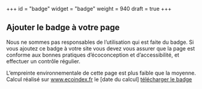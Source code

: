 +++
id = "badge"
widget = "badge"
weight = 940
draft = true
+++

## Ajouter le badge à votre page

[//]: # "TODO: cette page ne s’affiche que si le résultat est supérieur ou égal à B"

Nous ne sommes pas responsables de l’utilisation qui est faite du badge. Si vous ajoutez ce badge à votre site vous
devez vous assurer que la page est conforme aux bonnes pratiques d’éco&shy;conception et d’accessibilité, et effectuer
un contrôle régulier.

[//]: # "texte du badge"

L’empreinte environnementale de cette page est plus faible que la moyenne. Calcul réalisé sur www.ecoindex.fr le [date du calcul]
[télécharger le badge](download)
